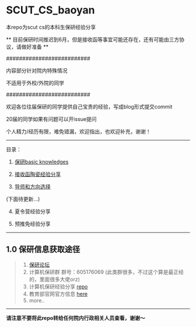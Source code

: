 # SCUT_CS_baoyan

本repo为scut cs的本科生保研经验分享

** 目前保研时间推迟到6月，但是接收函等事宜可能还存在，还有可能由三方协议，请做好准备 **

##########################

内容部分针对院内特殊情况

不适用于外校/外院的同学

##########################

欢迎各位往届保研的同学提供自己宝贵的经验，写成blog形式提交commit

20届的同学如果有问题可以开issue提问

个人精力/经历有限，难免错漏，欢迎指出，也欢迎补充，谢谢！

----------------------------

目录：

 1. [保研basic knowledges](https://github.com/fjchange/SCUT_CS_baoyan/blob/master/1.%20%E4%BF%9D%E7%A0%94basic%20knowledge.md)
 
 
 2. [接收函陶瓷经验分享](https://github.com/fjchange/SCUT_CS_baoyan/blob/master/2.%20%E6%8E%A5%E6%94%B6%E5%87%BD%E9%99%B6%E7%93%B7%E7%BB%8F%E9%AA%8C%E5%88%86%E4%BA%AB.md)
 
  3. [导师和方向选择](https://github.com/fjchange/SCUT_CS_baoyan/blob/master/3.%20%E5%AF%BC%E5%B8%88%E5%92%8C%E6%96%B9%E5%90%91%E9%80%89%E6%8B%A9.md)

  (下面待更新...)

 
 4. 夏令营经验分享
 
 5. 预推免经验分享
 
 
---------------------------

## 1.0 保研信息获取途径

> 1. [保研论坛](www.eeban.com)
> 2. 计算机保研群 群号：605176069 (此类群很多，不过这个算是最正经的，里面很多大佬orz)
> 3. 计算机保研经验分享 [repo](https://github.com/shiyi001/baoyan-blog)
> 4. 教育部官网官方信息 [here](http://www.moe.gov.cn/jyb_zwfw/zwfw_fwxx/zhfu_ky/201809/t20180926_349899.html)
> 5. more..

---------------------------

**请注意不要将此repo转给任何院内行政相关人员查看，谢谢～**

